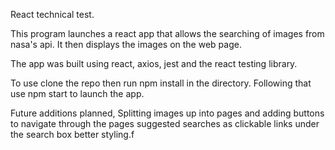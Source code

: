 React technical test.

This program launches a react app that allows the searching of images from nasa's api. It then displays the images on the web page.


The app was built using react, axios, jest and the react testing library.

To use clone the repo then run npm install in the directory. Following that use npm start to launch the app.

Future additions planned,
    Splitting images up into pages and adding buttons to navigate through the pages
    suggested searches as clickable links under the search box
    better styling.f